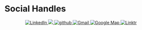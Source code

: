# Social Handles

<p align="center">
  <a href="https://www.linkedin.com/company/obaid-gases-llc" target="_blank">
    <img alt="LinkedIn" src="https://img.shields.io/badge/linkedin%20-%230077B5.svg?&style=for-the-badge&logo=linkedin&logoColor=white"/>
  </a>
  <a href="https://www.instagram.com/obaid.gases/">
    <img src="https://img.shields.io/badge/Instagram-E4405F?style=for-the-badge&logo=instagram&logoColor=white">
  </a>
  <a href="https://github.com/Obaid-Gases-LLC" target="_blank">
    <img src=https://img.shields.io/badge/github-%2324292e.svg?&style=for-the-badge&logo=github&logoColor=white alt=github style="margin-bottom: 5px;" />
  </a>
  <a href="mailto:obaidgases@gmail.com">
    <img alt="Gmail" src="https://img.shields.io/badge/Gmail-D14836?style=for-the-badge&logo=gmail&logoColor=white" />
  </a>
  <a href="https://maps.app.goo.gl/AwBdFxHf8Ngi2rUN7">
    <img src="https://img.shields.io/badge/Google%20Map-D14836?style=for-the-badge&logo=googlemaps&logoColor=white" alt="Google Map" />
  </a>
  <a href="https://linktr.ee/obaid.gases">
    <img src="https://img.shields.io/badge/Linktree-black?style=for-the-badge&logo=linktree&logoColor=rgreen" alt="Linktr" />
  </a>
</p>

